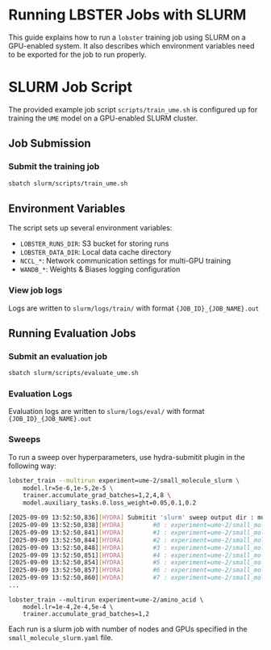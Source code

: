 # Running LBSTER Jobs with SLURM

This guide explains how to run a `lobster` training job using SLURM on a GPU-enabled system. It also describes which environment variables need to be exported for the job to run properly.

# SLURM Job Script
The provided example job script `scripts/train_ume.sh` is configured up for training the `UME` model on a GPU-enabled SLURM cluster. 


## Job Submission

### Submit the training job
```bash
sbatch slurm/scripts/train_ume.sh
```

## Environment Variables

The script sets up several  environment variables:
- `LOBSTER_RUNS_DIR`: S3 bucket for storing runs
- `LOBSTER_DATA_DIR`: Local data cache directory
- `NCCL_*`: Network communication settings for multi-GPU training
- `WANDB_*`: Weights & Biases logging configuration


### View job logs
Logs are written to `slurm/logs/train/` with format `{JOB_ID}_{JOB_NAME}.out`

## Running Evaluation Jobs

### Submit an evaluation job
```bash
sbatch slurm/scripts/evaluate_ume.sh 
```

### Evaluation Logs
Evaluation logs are written to `slurm/logs/eval/` with format `{JOB_ID}_{JOB_NAME}.out`

### Sweeps
To run a sweep over hyperparameters, use hydra-submitit plugin in the following way:

```bash
lobster_train --multirun experiment=ume-2/small_molecule_slurm \
    model.lr=5e-6,1e-5,2e-5 \
    trainer.accumulate_grad_batches=1,2,4,8 \
    model.auxiliary_tasks.0.loss_weight=0.05,0.1,0.2

[2025-09-09 13:52:50,836][HYDRA] Submitit 'slurm' sweep output dir : multirun/2025-09-09/13-52-44
[2025-09-09 13:52:50,838][HYDRA]        #0 : experiment=ume-2/small_molecule_slurm model.lr=5e-06 trainer.accumulate_grad_batches=1 model.auxiliary_tasks.0.loss_weight=0.05
[2025-09-09 13:52:50,841][HYDRA]        #1 : experiment=ume-2/small_molecule_slurm model.lr=5e-06 trainer.accumulate_grad_batches=1 model.auxiliary_tasks.0.loss_weight=0.1
[2025-09-09 13:52:50,844][HYDRA]        #2 : experiment=ume-2/small_molecule_slurm model.lr=5e-06 trainer.accumulate_grad_batches=1 model.auxiliary_tasks.0.loss_weight=0.2
[2025-09-09 13:52:50,848][HYDRA]        #3 : experiment=ume-2/small_molecule_slurm model.lr=5e-06 trainer.accumulate_grad_batches=2 model.auxiliary_tasks.0.loss_weight=0.05
[2025-09-09 13:52:50,851][HYDRA]        #4 : experiment=ume-2/small_molecule_slurm model.lr=5e-06 trainer.accumulate_grad_batches=2 model.auxiliary_tasks.0.loss_weight=0.1
[2025-09-09 13:52:50,854][HYDRA]        #5 : experiment=ume-2/small_molecule_slurm model.lr=5e-06 trainer.accumulate_grad_batches=2 model.auxiliary_tasks.0.loss_weight=0.2
[2025-09-09 13:52:50,857][HYDRA]        #6 : experiment=ume-2/small_molecule_slurm model.lr=5e-06 trainer.accumulate_grad_batches=4 model.auxiliary_tasks.0.loss_weight=0.05
[2025-09-09 13:52:50,860][HYDRA]        #7 : experiment=ume-2/small_molecule_slurm model.lr=5e-06 trainer.accumulate_grad_batches=4 model.auxiliary_tasks.0.loss_weight=0.1
...
```


```
lobster_train --multirun experiment=ume-2/amino_acid \
    model.lr=1e-4,2e-4,5e-4 \
    trainer.accumulate_grad_batches=1,2
```

Each run is a slurm job with number of nodes and GPUs specified in the `small_molecule_slurm.yaml` file.
